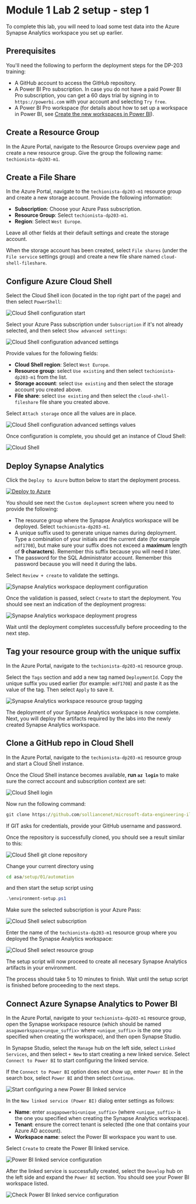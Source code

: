 # Module 1 Lab 2 setup - step 1

To complete this lab, you will need to load some test data into the Azure Synapse Analytics workspace you set up earlier.

## Prerequisites

You'll need the following to perform the deployment steps for the DP-203 training:

- A GitHub account to access the GitHub repository.
- A Power BI Pro subscription. In case you do not have a paid Power BI Pro subscription, you can get a 60 days trial by signing in to `https://powerbi.com` with your account and selecting `Try free`.
- A Power BI Pro workspace (for details about how to set up a workspace in Power BI, see [Create the new workspaces in Power BI](https://docs.microsoft.com/en-us/azure/synapse-analytics/quickstart-power-bi)).

## Create a Resource Group

In the Azure Portal, navigate to the Resource Groups overview page and create a new resource group. Give the group the following name: `techionista-dp203-m1`.

## Create a File Share

In the Azure Portal, navigate to the `techionista-dp203-m1` resource group and create a new storage account. Provide the following information:

- **Subscription**: Choose your Azure Pass subscription.
- **Resource Group**: Select `techionista-dp203-m1`. 
- **Region**: Select `West Europe`.

Leave all other fields at their default settings and create the storage account. 

When the storage account has been created, select `File shares` (under the `File service` settings group) and create a new file share named `cloud-shell-fileshare`.

## Configure Azure Cloud Shell

Select the Cloud Shell icon (located in the top right part of the page) and then select `PowerShell`:

![Cloud Shell configuration start](media/cloudshell-configure-01.png)

Select your Azure Pass subscription under `Subscription` if it's not already selected, and then select `Show advanced settings`:

![Cloud Shell configuration advanced settings](media/cloudshell-configure-02.png)

Provide values for the following fields:

- **Cloud Shell region**: Select `West Europe`.
- **Resource group**: select `Use existing` and then select `techionista-dp203-m1` from the list.
- **Storage account**: select `Use existing` and then select the storage account you created above.
- **File share**: select `Use existing` and then select the `cloud-shell-fileshare` file share you created above.

Select `Attach storage` once all the values are in place.

![Cloud Shell configuration advanced settings values](media/cloudshell-configure-03.png)

Once configuration is complete, you should get an instance of Cloud Shell:

![Cloud Shell](media/cloudshell-configure-04.png)

## Deploy Synapse Analytics

Click the `Deploy to Azure` button below to start the deployment process.

[![Deploy to Azure](https://aka.ms/deploytoazurebutton)](https://portal.azure.com/#create/Microsoft.Template/uri/https%3A%2F%2Fraw.githubusercontent.com%2Fsolliancenet%2Fmicrosoft-data-engineering-ilt-deploy%2Fmain%2Fsetup%2F01%2Farm%2Fasaga-workspace-core.json%3Ftoken%3DAA2FKXRAGLJK2Q5PS7UV6QC7ZZAS2)

You should see next the `Custom deployment` screen where you need to provide the following:

- The resource group where the Synapse Analytics workspace will be deployed. Select `techionista-dp203-m1`.
- A unique suffix used to generate unique names during deployment. Type a combination of your initials and the current date (for example `mdf1708`), but make sure your suffix does not exceed a **maximum** length of **9 characters**). Remember this suffix because you will need it later.
- The password for the SQL Administrator account. Remember this password because you will need it during the labs.

Select `Review + create` to validate the settings.

![Synapse Analytics workspace deployment configuration](media/asaworkspace-deploy-configure.png)

Once the validation is passed, select `Create` to start the deployment. You should see next an indication of the deployment progress:

![Synapse Analytics workspace deployment progress](media/asaworkspace-deploy-progress.png)

Wait until the deployment completes successfully before proceeding to the next step.

## Tag your resource group with the unique suffix

In the Azure Portal, navigate to the `techionista-dp203-m1` resource group.

Select the `Tags` section and add a new tag named `DeploymentId`. Copy the unique suffix you used earlier (for example: `mdf1708`) and paste it as the value of the tag. Then select `Apply` to save it.

![Synapse Analytics workspace resource group tagging](media/asaworkspace-deploy-tag.png)

The deployment of your Synapse Analytics workspace is now complete. Next, you will deploy the artifacts required by the labs into the newly created Synapse Analytics workspace.

## Clone a GitHub repo in Cloud Shell

In the Azure Portal, navigate to the `techionista-dp203-m1` resource group and start a Cloud Shell instance.

Once the Cloud Shell instance becomes available, **run ```az login```** to make sure the correct account and subscription context are set:

![Cloud Shell login](media/cloudshell-setup-01.png)

Now run the following command:

```cmd
git clone https://github.com/solliancenet/microsoft-data-engineering-ilt-deploy asa
```

If GIT asks for credentials, provide your GitHub username and password.

Once the repository is successfully cloned, you should see a result similar to this:

![Cloud Shell git clone repository](media/cloudshell-setup-02.png)

Change your current directory using

```cmd
cd asa/setup/01/automation
```

and then start the setup script using

```powershell
.\environment-setup.ps1
```

Make sure the selected subscription is your Azure Pass:

![Cloud Shell select subscription](media/cloudshell-setup-03.png)

Enter the name of the `techionista-dp203-m1` resource group where you deployed the Synapse Analytics workspace:

![Cloud Shell select resource group](media/cloudshell-setup-04.png)

The setup script will now proceed to create all necesary Synapse Analytics artifacts in your environment.

The process should take 5 to 10 minutes to finish. Wait until the setup script is finished before proceeding to the next steps.

## Connect Azure Synapse Analytics to Power BI

In the Azure Portal, navigate to your `techionista-dp203-m1` resource group, open the Synapse workspace resource (which should be named `asagaworkspace<unque_suffix>` where `<unique_suffix>` is the one you specified when creating the workspace), and then open Synapse Studio.

In Synapse Studio, select the `Manage` hub on the left side, select `Linked Services`, and then select `+ New` to start creating a new linked service. Select `Connect to Power BI` to start configuring the linked service.

If the `Connect to Power BI` option does not show up, enter `Power BI` in the search box, select `Power BI` and then select `Continue`.

![Start configuring a new Power BI linked service](media/asaworkspace-deploy-pbi-linked-service-01.png)

In the `New linked service (Power BI)` dialog enter settings as follows:

- **Name**: enter `asagapowerbi<unique_suffix>` (where `<unique_suffix>` is the one you specified when creating the Synapse Analytics workspace).
- **Tenant**: ensure the correct tenant is selected (the one that contains your Azure AD account).
- **Workspace name**: select the Power BI workspace you want to use.

Select `Create` to create the Power BI linked service.

![Power BI linked service configuration](media/asaworkspace-deploy-pbi-linked-service-02.png)

After the linked service is successfully created, select the `Develop` hub on the left side and expand the `Power BI` section. You should see your Power BI workspace listed.

![Check Power BI linked service configuration](media/asaworkspace-deploy-pbi-linked-service-03.png)
